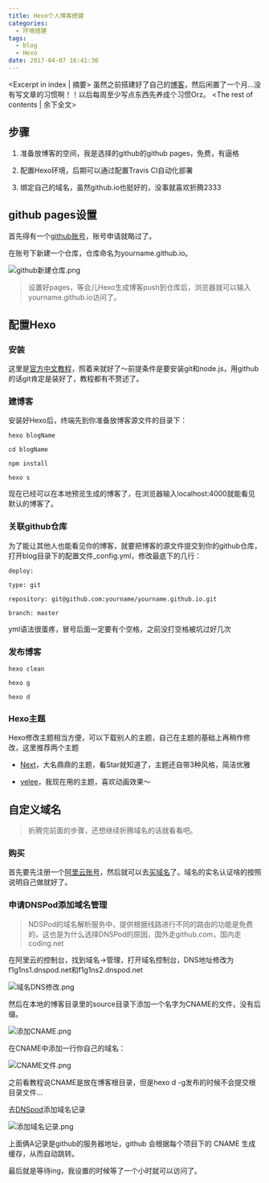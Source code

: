 ```yaml
---
title: Hexo个人博客搭建
categories:
  - 环境搭建
tags:
  - blog
  - Hexo
date: 2017-04-07 16:41:30
---
```


<Excerpt in index | 摘要> 
虽然之前搭建好了自己的[博客](http://longxuan.ren)，然后闲置了一个月...没有写文章的习惯啊！！以后每周至少写点东西先养成个习惯Orz。<!-- more -->
<The rest of contents | 余下全文>


## 步骤

1. 准备放博客的空间，我是选择的github的github pages，免费，有逼格

2. 配置Hexo环境，后期可以通过配置Travis CI自动化部署

3. 绑定自己的域名，虽然github.io也挺好的，没事就喜欢折腾2333

## github pages设置

首先得有一个[github账号](https://github.com)，账号申请就略过了。

在账号下新建一个仓库，仓库命名为yourname.github.io。

![github新建仓库.png](http://upload-images.jianshu.io/upload_images/2756183-2f7eb03ffa9cda64.png?imageMogr2/auto-orient/strip%7CimageView2/2/w/1240)

> 设置好pages，等会儿Hexo生成博客push到仓库后，浏览器就可以输入yourname.github.io访问了。

## 配置Hexo

### 安装

这里是[官方中文教程](https://hexo.io/zh-cn/docs/)，照着来就好了～前提条件是要安装git和node.js，用github的话git肯定是装好了，教程都有不赘述了。

### 建博客

安装好Hexo后，终端先到你准备放博客源文件的目录下：

```
hexo blogName

cd blogName

npm install

hexo s
```

现在已经可以在本地预览生成的博客了，在浏览器输入localhost:4000就能看见默认的博客了。

### 关联github仓库

为了能让其他人也能看见你的博客，就要把博客的源文件提交到你的github仓库，打开blog目录下的配置文件_config.yml，修改最底下的几行：

```
deploy:

type: git

repository: git@github.com:yourname/yourname.github.io.git

branch: master
```

yml语法很蛋疼，冒号后面一定要有个空格，之前没打空格被坑过好几次

### 发布博客

```
hexo clean

hexo g

hexo d
```

### Hexo主题

Hexo修改主题相当方便，可以下载别人的主题，自己在主题的基础上再稍作修改，这里推荐两个主题

- [Next](https://github.com/iissnan/hexo-theme-next)，大名鼎鼎的主题，看Star就知道了，主题还自带3种风格，简洁优雅

- [yelee](https://github.com/MOxFIVE/hexo-theme-yelee)，我现在用的主题，喜欢动画效果～

## 自定义域名

> 折腾完前面的步骤，还想继续折腾域名的话就看看吧。

### 购买

首先要先注册一个[阿里云账号](https://www.aliyun.com)，然后就可以去[买域名](https://wanwang.aliyun.com)了。域名的实名认证啥的按照说明自己做就好了。

### 申请DNSPod添加域名管理

> NDSPod的域名解析服务中，提供根据线路进行不同的路由的功能是免费的，这也是为什么选择DNSPod的原因，国外走github.com，国内走coding.net

在阿里云的控制台，找到域名->管理，打开域名控制台，DNS地址修改为f1g1ns1.dnspod.net和f1g1ns2.dnspod.net

![域名DNS修改.png](http://upload-images.jianshu.io/upload_images/2756183-ae907eac3f86495b.png?imageMogr2/auto-orient/strip%7CimageView2/2/w/1240)

然后在本地的博客目录里的source目录下添加一个名字为CNAME的文件，没有后缀。

![添加CNAME.png](http://upload-images.jianshu.io/upload_images/2756183-5e0448b6ef186910.png?imageMogr2/auto-orient/strip%7CimageView2/2/w/1240)

在CNAME中添加一行你自己的域名：

![CNAME文件.png](http://upload-images.jianshu.io/upload_images/2756183-435cca9cf4dac131.png?imageMogr2/auto-orient/strip%7CimageView2/2/w/1240)

之前看教程说CNAME是放在博客根目录，但是hexo d -g发布的时候不会提交根目录文件...

去[DNSpod](https://www.dnspod.cn/)添加域名记录

![添加域名记录.png](http://upload-images.jianshu.io/upload_images/2756183-9c18581306b8fb2e.png?imageMogr2/auto-orient/strip%7CimageView2/2/w/1240)

上面俩A记录是github的服务器地址，github 会根据每个项目下的 CNAME 生成缓存，从而自动跳转。

最后就是等待ing，我设置的时候等了一个小时就可以访问了。

